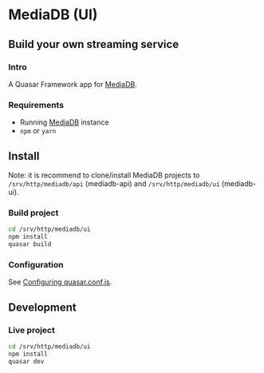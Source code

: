 # MediaDB (UI)

## Build your own streaming service

### Intro

A Quasar Framework app for [MediaDB](https://github.com/francoism90/mediadb).

### Requirements

- Running [MediaDB](https://github.com/francoism90/mediadb) instance
- `npm` or `yarn`

## Install

Note: it is recommend to clone/install MediaDB projects to `/srv/http/mediadb/api` (mediadb-api) and `/srv/http/mediadb/ui` (mediadb-ui).

### Build project

```bash
cd /srv/http/mediadb/ui
npm install
quasar build
```

### Configuration

See [Configuring quasar.conf.js](https://quasar.dev/quasar-cli/quasar-conf-js).

## Development

### Live project

```bash
cd /srv/http/mediadb/ui
npm install
quasar dev
```
